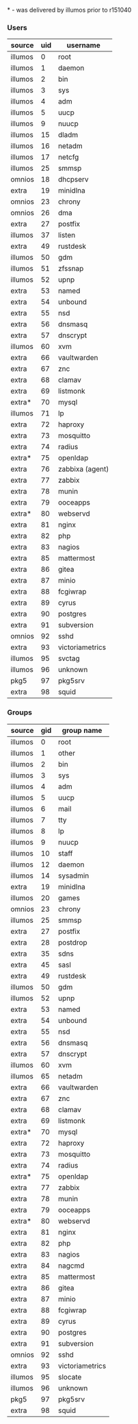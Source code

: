 
\* - was delivered by illumos prior to r151040

### Users

| source | uid | username
| ---    | --- | ---
| illumos	| 0	| root
| illumos	| 1	| daemon
| illumos	| 2	| bin
| illumos	| 3	| sys
| illumos	| 4	| adm
| illumos	| 5	| uucp
| illumos	| 9	| nuucp
| illumos	| 15	| dladm
| illumos	| 16	| netadm
| illumos	| 17	| netcfg
| illumos	| 25	| smmsp
| omnios	| 18	| dhcpserv
| extra		| 19	| minidlna
| omnios	| 23	| chrony
| omnios	| 26	| dma
| extra		| 27	| postfix
| illumos	| 37	| listen
| extra		| 49	| rustdesk
| illumos	| 50	| gdm
| illumos	| 51	| zfssnap
| illumos	| 52	| upnp
| extra		| 53	| named
| extra		| 54	| unbound
| extra		| 55	| nsd
| extra		| 56	| dnsmasq
| extra		| 57	| dnscrypt
| illumos	| 60	| xvm
| extra		| 66	| vaultwarden
| extra		| 67	| znc
| extra		| 68	| clamav
| extra		| 69	| listmonk
| extra\*	| 70	| mysql
| illumos	| 71	| lp
| extra		| 72	| haproxy
| extra		| 73	| mosquitto
| extra		| 74	| radius
| extra\*	| 75	| openldap
| extra		| 76	| zabbixa (agent)
| extra		| 77	| zabbix
| extra		| 78	| munin
| extra		| 79	| ooceapps
| extra\*	| 80	| webservd
| extra		| 81	| nginx
| extra		| 82	| php
| extra		| 83	| nagios
| extra		| 85	| mattermost
| extra		| 86	| gitea
| extra		| 87	| minio
| extra		| 88	| fcgiwrap
| extra		| 89	| cyrus
| extra		| 90	| postgres
| extra		| 91	| subversion
| omnios	| 92	| sshd
| extra		| 93	| victoriametrics
| illumos	| 95	| svctag
| illumos	| 96	| unknown
| pkg5		| 97	| pkg5srv
| extra		| 98	| squid

### Groups

| source | gid | group name
| ---    | --- | ---
| illumos	| 0	| root
| illumos	| 1	| other
| illumos	| 2	| bin
| illumos	| 3	| sys
| illumos	| 4	| adm
| illumos	| 5	| uucp
| illumos	| 6	| mail
| illumos	| 7	| tty
| illumos	| 8	| lp
| illumos	| 9	| nuucp
| illumos	| 10	| staff
| illumos	| 12	| daemon
| illumos	| 14	| sysadmin
| extra		| 19	| minidlna
| illumos	| 20	| games
| omnios	| 23	| chrony
| illumos	| 25	| smmsp
| extra		| 27	| postfix
| extra		| 28	| postdrop
| extra     | 35    | sdns
| extra		| 45	| sasl
| extra		| 49	| rustdesk
| illumos	| 50	| gdm
| illumos	| 52	| upnp
| extra		| 53	| named
| extra		| 54	| unbound
| extra		| 55	| nsd
| extra		| 56	| dnsmasq
| extra		| 57	| dnscrypt
| illumos	| 60	| xvm
| illumos	| 65	| netadm
| extra		| 66	| vaultwarden
| extra		| 67	| znc
| extra		| 68	| clamav
| extra		| 69	| listmonk
| extra\*	| 70	| mysql
| extra		| 72	| haproxy
| extra		| 73	| mosquitto
| extra		| 74	| radius
| extra\*	| 75	| openldap
| extra		| 77	| zabbix
| extra		| 78	| munin
| extra		| 79	| ooceapps
| extra\*	| 80	| webservd
| extra		| 81	| nginx
| extra		| 82	| php
| extra		| 83	| nagios
| extra		| 84	| nagcmd
| extra		| 85	| mattermost
| extra		| 86	| gitea
| extra		| 87	| minio
| extra		| 88	| fcgiwrap
| extra		| 89	| cyrus
| extra		| 90	| postgres
| extra		| 91	| subversion
| omnios	| 92	| sshd
| extra		| 93	| victoriametrics
| illumos	| 95	| slocate
| illumos	| 96	| unknown
| pkg5		| 97	| pkg5srv
| extra		| 98	| squid
